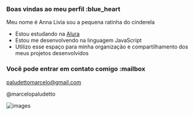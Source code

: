 ### Boas vindas ao meu perfil :blue_heart

Meu nome é Anna Livia
sou a pequena ratinha do cinderela

- Estou estudando na [Alura](https://www.alura.com.br)
- Estou me desenvolvendo na linguagem JavaScript
- Utilizo esse espaço para minha organização e compartilhamento dos meus projetos desenvolvidos

### Você pode entrar em contato comigo :mailbox

paludettomarcelo@gmail.com

@marcelopaludetto

![images](https://github.com/user-attachments/assets/d85a4b5e-82e5-4c4c-9dd0-63aa28de29b9)
